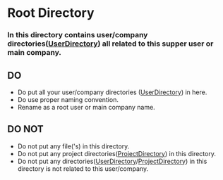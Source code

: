 # Root Directory

### In this directory contains user/company directories([UserDirectory](https://github.com/GetStartedOn/DirectoryTree/tree/master/UserDirectory)) all related to this supper user or main company.


## DO

* Do put all your user/company directories ([UserDirectory](https://github.com/GetStartedOn/DirectoryTree/tree/master/UserDirectory)) in here.
* Do use proper naming convention.
* Rename as a root user or main company name.


## DO NOT

* Do not put any file('s) in this directory.
* Do not put any project directories([ProjectDirectory](https://github.com/GetStartedOn/DirectoryTree/tree/master/ProjectDirectory)) in this directory.
* Do not put any directories([UserDirectory](https://github.com/GetStartedOn/DirectoryTree/tree/master/UserDirectory)/[ProjectDirectory](https://github.com/GetStartedOn/DirectoryTree/tree/master/ProjectDirectory)) in this directory is not related to this user/company.
